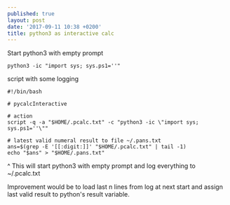 ```yaml
---
published: true
layout: post
date: '2017-09-11 10:38 +0200'
title: python3 as interactive calc
---
```

Start python3 with empty prompt

    python3 -ic "import sys; sys.ps1=''"
    
script with some logging

    #!/bin/bash

    # pycalcInteractive

    # action
    script -q -a "$HOME/.pcalc.txt" -c "python3 -ic \"import sys; sys.ps1=''\""
    
    # latest valid numeral result to file ~/.pans.txt
	ans=$(grep -E '[[:digit:]]' "$HOME/.pcalc.txt" | tail -1)
	echo "$ans" > "$HOME/.pans.txt"
    
^ This will start python3 with empty prompt and log everything to ~/.pcalc.txt

Improvement would be to load last n lines from log at next start and assign last valid result to python's result variable.
